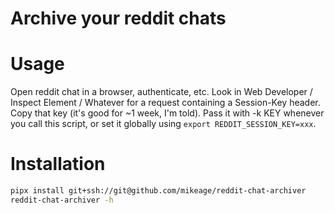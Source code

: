 # Archive your reddit chats

# Usage

Open reddit chat in a browser, authenticate, etc. Look in Web Developer / Inspect Element / Whatever for a request containing a Session-Key header. Copy that key (it's good for ~1 week, I'm told). Pass it with -k KEY whenever you call this script, or set it globally using `export REDDIT_SESSION_KEY=xxx`.

# Installation
```bash
pipx install git+ssh://git@github.com/mikeage/reddit-chat-archiver
reddit-chat-archiver -h
```
